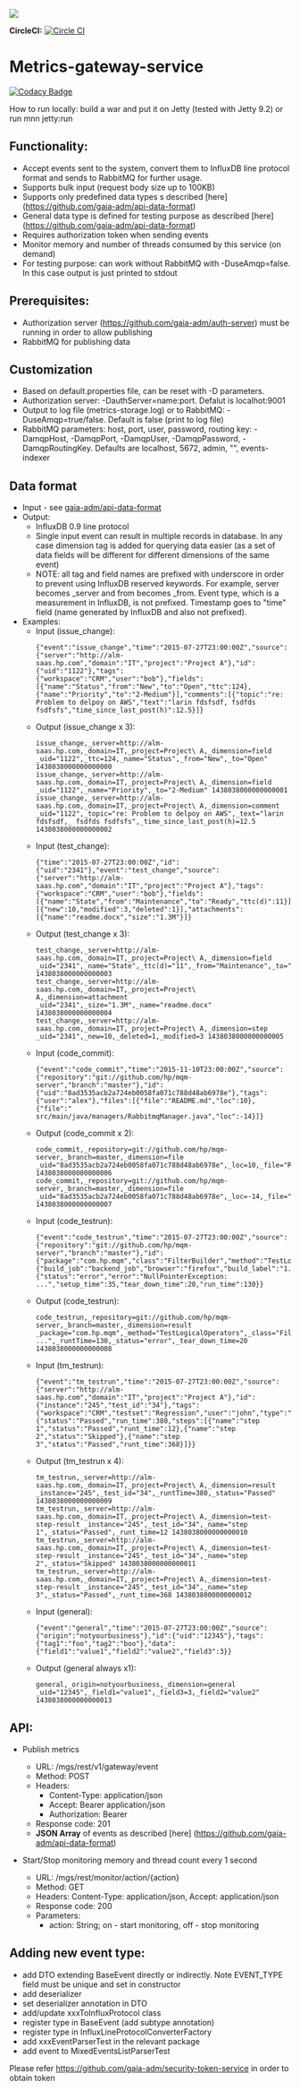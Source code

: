 [![](https://badge.imagelayers.io/gaiaadm/mgs:latest.svg)](https://imagelayers.io/?images=gaiaadm/mgs:latest 'Get your own badge on imagelayers.io')

**CircleCI:** [![Circle CI](https://circleci.com/gh/gaia-adm/metrics-gateway-service.svg?style=svg)](https://circleci.com/gh/gaia-adm/metrics-gateway-service)
# Metrics-gateway-service

[![Codacy Badge](https://api.codacy.com/project/badge/grade/ba9b93b4cc764eda8ef2774f6cb3b9ae)](https://www.codacy.com/app/alexei-led/metrics-gateway-service)

How to run locally: build a war and put it on Jetty (tested with Jetty 9.2) or run mnn jetty:run

## Functionality:
- Accept events sent to the system, convert them to InfluxDB line protocol format and sends to RabbitMQ for further usage.
- Supports bulk input (request body size up to 100KB)
- Supports only predefined data types s described [here] (https://github.com/gaia-adm/api-data-format)
- General data type is defined for testing purpose as described [here] (https://github.com/gaia-adm/api-data-format)
- Requires authorization token when sending events
- Monitor memory and number of threads consumed by this service (on demand)
- For testing purpose: can work without RabbitMQ with -DuseAmqp=false. In this case output is just printed to stdout

## Prerequisites:
- Authorization server (https://github.com/gaia-adm/auth-server) must be running in order to allow publishing
- RabbitMQ for publishing data

## Customization
- Based on default.properties file, can be reset with -D parameters.
- Authorization server: -DauthServer=name:port. Defalut is localhot:9001
- Output to log file (metrics-storage.log) or to RabbitMQ: -DuseAmqp=true/false. Default is false (print to log file)
- RabbitMQ parameters: host, port, user, password, routing key: -DamqpHost, -DamqpPort, -DamqpUser, -DamqpPassword, -DamqpRoutingKey. Defaults are localhost, 5672, admin, "", events-indexer

## Data format
- Input - see [gaia-adm/api-data-format](https://github.com/gaia-adm/api-data-format)
- Output:
  - InfluxDB 0.9 line protocol
  - Single input event can result in multiple records in database. In any case dimension tag is added for querying data easier (as a set of data fields will be different for different dimensions of the same event)
  - NOTE: all tag and field names are prefixed with underscore in order to prevent using InfluxDB reserved keywords. For example, server becomes _server and from becomes _from. Event type, which is a measurement in InfluxDB, is not prefixed. Timestamp goes to "time" field (name generated by InfluxDB and also not prefixed).
- Examples:
  - Input (issue_change):
     ```
     {"event":"issue_change","time":"2015-07-27T23:00:00Z","source":{"server":"http://alm-saas.hp.com","domain":"IT","project":"Project A"},"id":{"uid":"1122"},"tags":{"workspace":"CRM","user":"bob"},"fields":[{"name":"Status","from":"New","to":"Open","ttc":124},{"name":"Priority","to":"2-Medium"}],"comments":[{"topic":"re: Problem to delpoy on AWS","text":"larin fdsfsdf, fsdfds fsdfsfs","time_since_last_post(h)":12.5}]}
     ```
  - Output (issue_change x 3):
     ```
     issue_change,_server=http://alm-saas.hp.com,_domain=IT,_project=Project\ A,_dimension=field _uid="1122",_ttc=124,_name="Status",_from="New",_to="Open" 1438038000000000000
     issue_change,_server=http://alm-saas.hp.com,_domain=IT,_project=Project\ A,_dimension=field _uid="1122",_name="Priority",_to="2-Medium" 1438038000000000001
     issue_change,_server=http://alm-saas.hp.com,_domain=IT,_project=Project\ A,_dimension=comment _uid="1122",_topic="re: Problem to delpoy on AWS",_text="larin fdsfsdf,_ fsdfds fsdfsfs",_time_since_last_post(h)=12.5 1438038000000000002
     ```
  - Input (test_change):
     ```
     {"time":"2015-07-27T23:00:00Z","id":{"uid":"2341"},"event":"test_change","source":{"server":"http://alm-saas.hp.com","domain":"IT","project":"Project A"},"tags":{"workspace":"CRM","user":"bob"},"fields":[{"name":"State","from":"Maintenance","to":"Ready","ttc(d)":11}],"steps":[{"new":10,"modified":3,"deleted":1}],"attachments":[{"name":"readme.docx","size":"1.3M"}]}
     ```
  - Output (test_change x 3):
     ```
     test_change,_server=http://alm-saas.hp.com,_domain=IT,_project=Project\ A,_dimension=field _uid="2341",_name="State",_ttc(d)="11",_from="Maintenance",_to="Ready" 1438038000000000003
     test_change,_server=http://alm-saas.hp.com,_domain=IT,_project=Project\ A,_dimension=attachment _uid="2341",_size="1.3M",_name="readme.docx" 1438038000000000004
     test_change,_server=http://alm-saas.hp.com,_domain=IT,_project=Project\ A,_dimension=step _uid="2341",_new=10,_deleted=1,_modified=3 1438038000000000005
     ```
  - Input (code_commit):
     ```
     {"event":"code_commit","time":"2015-11-10T23:00:00Z","source":{"repository":"git://github.com/hp/mqm-server","branch":"master"},"id":{"uid":"8ad3535acb2a724eb0058fa071c788d48ab6978e"},"tags":{"user":"alex"},"files":[{"file":"README.md","loc":10},{"file":" src/main/java/managers/RabbitmqManager.java","loc":-14}]}
     ```
  - Output (code_commit x 2):
     ```
     code_commit,_repository=git://github.com/hp/mqm-server,_branch=master,_dimension=file _uid="8ad3535acb2a724eb0058fa071c788d48ab6978e",_loc=10,_file="README.md" 1438038000000000006
     code_commit,_repository=git://github.com/hp/mqm-server,_branch=master,_dimension=file _uid="8ad3535acb2a724eb0058fa071c788d48ab6978e",_loc=-14,_file="src/main/java/managers/RabbitmqManager.java" 1438038000000000007
     ```
  - Input (code_testrun):
     ```
     {"event":"code_testrun","time":"2015-07-27T23:00:00Z","source":{"repository":"git://github.com/hp/mqm-server","branch":"master"},"id":{"package":"com.hp.mqm","class":"FilterBuilder","method":"TestLogicalOperators"},"tags":{"build_job":"backend_job","browser":"firefox","build_label":"1.7.0"},"result":{"status":"error","error":"NullPointerException: ...","setup_time":35,"tear_down_time":20,"run_time":130}}
     ```
  - Output (code_testrun):
     ```
     code_testrun,_repository=git://github.com/hp/mqm-server,_branch=master,_dimension=result _package="com.hp.mqm",_method="TestLogicalOperators",_class="FilterBuilder",_setup_time=35,_erorString="NullPointerException: ...",_runtTime=130,_status="error",_tear_down_time=20 1438038000000000008
     ```
  - Input (tm_testrun):
     ```
     {"event":"tm_testrun","time":"2015-07-27T23:00:00Z","source":{"server":"http://alm-saas.hp.com","domain":"IT","project":"Project A"},"id":{"instance":"245","test_id":"34"},"tags":{"workspace":"CRM","testset":"Regression","user":"john","type":"Manual"},"result":{"status":"Passed","run_time":380,"steps":[{"name":"step 1","status":"Passed","runt_time":12},{"name":"step 2","status":"Skipped"},{"name":"step 3","status":"Passed","runt_time":368}]}}
     ```
  - Output (tm_testrun x 4):
     ```
     tm_testrun,_server=http://alm-saas.hp.com,_domain=IT,_project=Project\ A,_dimension=result _instance="245",_test_id="34",_runtTime=380,_status="Passed" 1438038000000000009
     tm_testrun,_server=http://alm-saas.hp.com,_domain=IT,_project=Project\ A,_dimension=test-step-result _instance="245",_test_id="34",_name="step 1",_status="Passed",_runt_time=12 1438038000000000010
     tm_testrun,_server=http://alm-saas.hp.com,_domain=IT,_project=Project\ A,_dimension=test-step-result _instance="245",_test_id="34",_name="step 2",_status="Skipped" 1438038000000000011
     tm_testrun,_server=http://alm-saas.hp.com,_domain=IT,_project=Project\ A,_dimension=test-step-result _instance="245",_test_id="34",_name="step 3",_status="Passed",_runt_time=368 1438038000000000012
     ```
  - Input (general):
     ```
     {"event":"general","time":"2015-07-27T23:00:00Z","source":{"origin":"notyourbusiness"},"id":{"uid":"12345"},"tags":{"tag1":"foo","tag2":"boo"},"data":{"field1":"value1","field2":"value2","field3":3}}
     ```
  - Output (general always x1):
     ```
     general,_origin=notyourbusiness,_dimension=general _uid="12345",_field1="value1",_field3=3,_field2="value2" 1438038000000000013
     ```


## API:
- Publish metrics 
    - URL: /mgs/rest/v1/gateway/event
    - Method: POST
    - Headers:
        - Content-Type: application/json
        - Accept: Bearer application/json
        - Authorization: Bearer <oauth2 token>
    - Response code: 201
    - **JSON Array** of events as described [here] (https://github.com/gaia-adm/api-data-format)

- Start/Stop monitoring memory and thread count every 1 second
    - URL: /mgs/rest/monitor/action/{action}
    - Method: GET
    - Headers: Content-Type: application/json, Accept: application/json
    - Response code: 200
    - Parameters:
      - action: String; on - start monitoring, off - stop monitoring


## Adding new event type:
  - add DTO extending BaseEvent directly or indirectly. Note EVENT_TYPE field must be unique and set in constructor
  - add deserializer
  - set deserializer annotation in DTO
  - add/update xxxToInfluxProtocol class
  - register type in BaseEvent (add subtype annotation)
  - register type in InfluxLineProtocolConverterFactory
  - add xxxEventParserTest in the relevant package
  - add event to MixedEventsListParserTest



Please refer https://github.com/gaia-adm/security-token-service in order to obtain token
